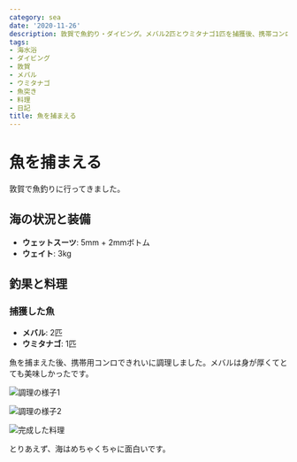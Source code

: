```yaml
---
category: sea
date: '2020-11-26'
description: 敦賀で魚釣り・ダイビング。メバル2匹とウミタナゴ1匹を捕獲後、携帯コンロで調理して味わいました。
tags:
- 海水浴
- ダイビング
- 敦賀
- メバル
- ウミタナゴ
- 魚突き
- 料理
- 日記
title: 魚を捕まえる
---
```


# 魚を捕まえる

敦賀で魚釣りに行ってきました。

## 海の状況と装備
- **ウェットスーツ**: 5mm + 2mmボトム
- **ウェイト**: 3kg

## 釣果と料理

### 捕獲した魚
- **メバル**: 2匹
- **ウミタナゴ**: 1匹

魚を捕まえた後、携帯用コンロできれいに調理しました。メバルは身が厚くてとても美味しかったです。

![調理の様子1](../images/2020-11-26-diving-01.jpg)

![調理の様子2](../images/2020-11-26-diving-02.jpg)

![完成した料理](../images/2020-11-26-diving-03.jpg)

とりあえず、海はめちゃくちゃに面白いです。